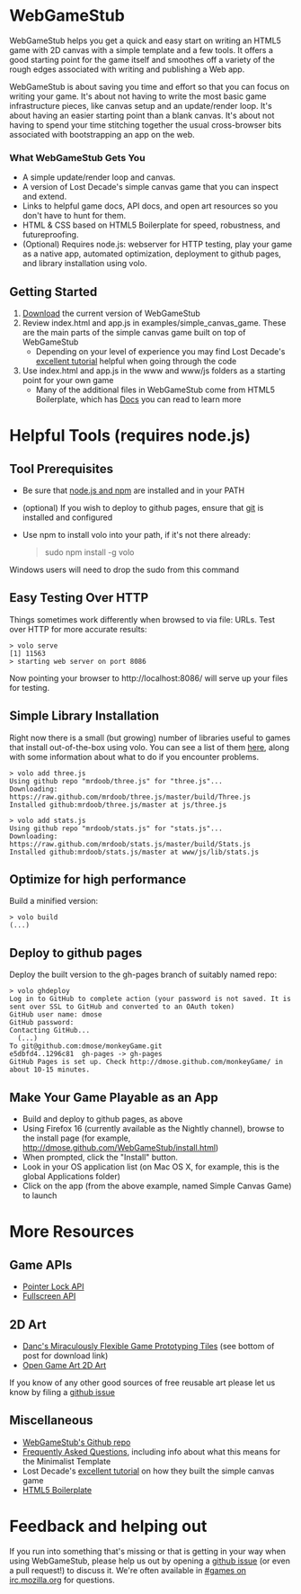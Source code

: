 # WebGameStub

WebGameStub helps you get a quick and easy start on writing an HTML5 game with 2D canvas with a simple template and a few tools.
It offers a good starting point for the game itself and smoothes off a variety of the rough edges associated with writing and publishing a Web app.

WebGameStub is about saving you time and effort so that you can focus on writing your game.
It's about not having to write the most basic game infrastructure pieces, like canvas setup and an update/render loop.
It's about having an easier starting point than a blank canvas.
It's about not having to spend your time stitching together the usual cross-browser bits associated with bootstrapping an app on the web.

### What WebGameStub Gets You

* A simple update/render loop and canvas.
* A version of Lost Decade's simple canvas game that you can inspect and extend.
* Links to helpful game docs, API docs, and open art resources so you don't have to hunt for them.
* HTML & CSS based on HTML5 Boilerplate for speed, robustness, and futureproofing.
* (Optional) Requires node.js: webserver for HTTP testing, play your game as a
    native app, automated optimization, deployment to github pages, and library
    installation using volo.

## Getting Started

1. [Download](https://github.com/mozilla/WebGameStub/downloads) the current version of WebGameStub
2. Review index.html and app.js in examples/simple_canvas_game. These are the main parts of the simple canvas game built on top of WebGameStub
    * Depending on your level of experience you may find Lost Decade's [excellent tutorial](http://www.lostdecadegames.com/how-to-make-a-simple-html5-canvas-game/) helpful when going through the code
3. Use index.html and app.js in the www and www/js folders as a starting point for your own game
    * Many of the additional files in WebGameStub come from HTML5 Boilerplate, which has [Docs](http://html5boilerplate.com/docs/#the-core-of-html5-boilerplate) you can read to learn more

# Helpful Tools (requires node.js)

## Tool Prerequisites

* Be sure that [node.js and npm](http://nodejs.org/) are installed and in your PATH
* (optional) If you wish to deploy to github pages, ensure that
 [git](http://help.github.com/set-up-git-redirect) is installed and configured
* Use npm to install volo into your path, if it's not there already:

    > sudo npm install -g volo

Windows users will need to drop the sudo from this command

## Easy Testing Over HTTP 

Things sometimes work differently when browsed to via file: URLs.  Test over
HTTP for more accurate results:

    > volo serve
    [1] 11563
    > starting web server on port 8086
    
Now pointing your browser to http://localhost:8086/ will serve up your files
for testing.

## Simple Library Installation

Right now there is a small (but growing) number of libraries useful to games that install out-of-the-box using volo. You can see a list of them [here](https://github.com/mozilla/WebGameStub/wiki/game-library-volo-compatibility), along with some information about what to do if you encounter problems.

    > volo add three.js
    Using github repo "mrdoob/three.js" for "three.js"...
    Downloading: https://raw.github.com/mrdoob/three.js/master/build/Three.js
    Installed github:mrdoob/three.js/master at js/three.js

    > volo add stats.js
    Using github repo "mrdoob/stats.js" for "stats.js"...
    Downloading: https://raw.github.com/mrdoob/stats.js/master/build/Stats.js
    Installed github:mrdoob/stats.js/master at www/js/lib/stats.js

## Optimize for high performance

Build a minified version:

    > volo build
    (...)

## Deploy to github pages

Deploy the built version to the gh-pages branch of suitably named repo:

    > volo ghdeploy
    Log in to GitHub to complete action (your password is not saved. It is sent over SSL to GitHub and converted to an OAuth token)
    GitHub user name: dmose
    GitHub password:
    Contacting GitHub...
      (...)
    To git@github.com:dmose/monkeyGame.git
    e5dbfd4..1296c81  gh-pages -> gh-pages
    GitHub Pages is set up. Check http://dmose.github.com/monkeyGame/ in about 10-15 minutes.

## Make Your Game Playable as an App

* Build and deploy to github pages, as above
* Using Firefox 16 (currently available as the Nightly channel), browse to 
    the install page (for example,
    <http://dmose.github.com/WebGameStub/install.html>)
* When prompted, click the "Install" button.
* Look in your OS application list (on Mac OS X, for example, this is the global Applications folder)
* Click on the app (from the above example, named Simple Canvas Game) to launch

# More Resources

## Game APIs

* [Pointer Lock API](https://developer.mozilla.org/en/API/Pointer_Lock_API)
* [Fullscreen API](https://developer.mozilla.org/en/DOM/Using_full-screen_mode)

## 2D Art

* [Danc's Miraculously Flexible Game Prototyping Tiles](http://www.lostgarden.com/2007/05/dancs-miraculously-flexible-game.html) (see bottom of post for download link)
* [Open Game Art 2D Art](http://opengameart.org/art-search-advanced?keys=&field_art_type_tid[]=9&field_art_tags_tid_op=and&field_art_tags_tid=&name=&sort_by=count&sort_order=DESC&Collection=)

If you know of any other good sources of free reusable art please let us know by
filing a [github issue](https://github.com/mozilla/WebGameStub/issues)

## Miscellaneous

* [WebGameStub's Github repo](https://github.com/mozilla/WebGameStub/)
* [Frequently Asked Questions](https://github.com/mozilla/WebGameStub/wiki/Frequently-Asked-Questions), including info about what this means for the Minimalist Template
* Lost Decade's [excellent tutorial](http://www.lostdecadegames.com/how-to-make-a-simple-html5-canvas-game/) on how they built the  simple canvas game
* [HTML5 Boilerplate](http://html5boilerplate.com/)

# Feedback and helping out

If you run into something that's missing or that is getting in your way when using WebGameStub, please help us out by opening a [github issue](https://github.com/mozilla/WebGameStub/issues) (or even a pull request!) to discuss it.
We're often available in [#games on irc.mozilla.org](irc://irc.mozilla.org/#games) for questions.
